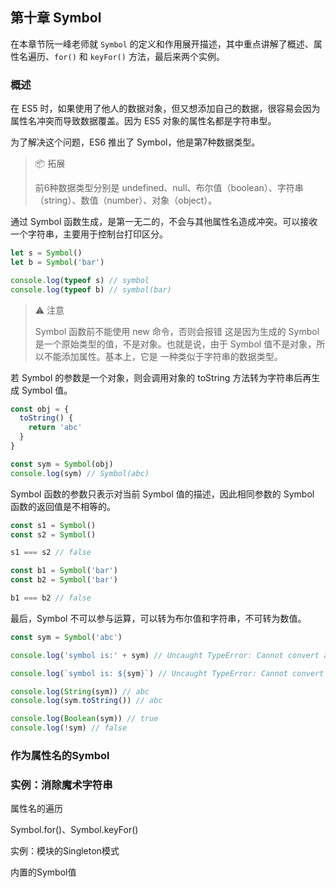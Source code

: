 ## 第十章 Symbol

在本章节阮一峰老师就 `Symbol` 的定义和作用展开描述，其中重点讲解了概述、属性名遍历、`for()` 和 `keyFor()` 方法，最后来两个实例。

### 概述

在 ES5 时，如果使用了他人的数据对象，但又想添加自己的数据，很容易会因为属性名冲突而导致数据覆盖。因为 ES5 对象的属性名都是字符串型。

为了解决这个问题，ES6 推出了 Symbol，他是第7种数据类型。

> 📦 拓展
>
> 前6种数据类型分别是 undefined、null、布尔值（boolean）、字符串（string）、数值（number）、对象（object）。

通过 Symbol 函数生成，是第一无二的，不会与其他属性名造成冲突。可以接收一个字符串，主要用于控制台打印区分。

```js
let s = Symbol()
let b = Symbol('bar')

console.log(typeof s) // symbol
console.log(typeof b) // symbol(bar)
```

> ⚠️ 注意
>
> Symbol 函数前不能使用 new 命令，否则会报错 这是因为生成的 Symbol 是一个原始类型的值，不是对象。也就是说，由于 Symbol 值不是对象，所以不能添加属性。基本上，它是 一种类似于字符串的数据类型。

若 Symbol 的参数是一个对象，则会调用对象的 toString 方法转为字符串后再生成 Symbol 值。

```js
const obj = {
  toString() {
    return 'abc'
  }
}

const sym = Symbol(obj)
console.log(sym) // Symbol(abc)
```

Symbol 函数的参数只表示对当前 Symbol 值的描述，因此相同参数的 Symbol 函数的返回值是不相等的。

```js
const s1 = Symbol()
const s2 = Symbol()

s1 === s2 // false

const b1 = Symbol('bar')
const b2 = Symbol('bar')

b1 === b2 // false
```

最后，Symbol 不可以参与运算，可以转为布尔值和字符串，不可转为数值。

```js
const sym = Symbol('abc')

console.log('symbol is:' + sym) // Uncaught TypeError: Cannot convert a Symbol value to a string

console.log(`symbol is: ${sym}`) // Uncaught TypeError: Cannot convert a Symbol value to a string

console.log(String(sym)) // abc
console.log(sym.toString()) // abc

console.log(Boolean(sym)) // true
console.log(!sym) // false
```

### 作为属性名的Symbol

### 实例：消除魔术字符串

属性名的遍历

Symbol.for()、Symbol.keyFor()

实例：模块的Singleton模式

内置的Symbol值